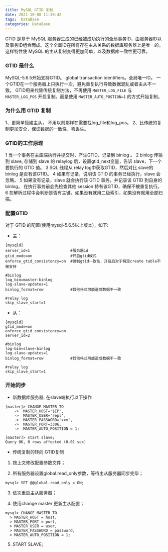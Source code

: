 ```yaml
---
title: MySQL GTID 复制
date: 2021-10-08 11:30:42
tags:  DataBase
categories: DataBase
---
```


GTID 是基于 MySQL 服务器生成的已经被成功执行的全局事务ID，由服务器ID以及事务ID组合而成。这个全局ID在所有存在主从关系的数据库服务器上是唯一的。这样特性使 MySQL 的主从复制变得更加简单，以及数据库一致性更可靠。
 
### GTID 是什么

MySQL-5.6.5开始支持GTID。 global transaction identifiers。全局唯一ID。
一个GTID在一个服务器上只执行一次，避免重复执行导致数据混乱或者主从不一致。
GTID用来代替传统复制方法，不再使用 `MASTER_LOG_FILE` 与 `MASTER_LOG_POS` 开启复制。而是使用 `MASTER_AUTO_POSTION=1` 的方式开始复制。

### 为什么用 GTID 复制
1、更简单搭建主从， 不用以前那样在需要找log_file和log_pos。
2、比传统的复制更加安全，保证数据的一致性，零丢失。

### GTID的工作原理

1 当一个事务在主库端执行并提交时，产生GTID，记录到 binlog 。
2 binlog 传输到 slave, 存储到 slave 的 relaylog 后，设置gtid_next变量，告诉 slave，下一个要执行的 GTID 值。
3 SQL 线程从 relay log中获取GTID，然后对比 slave的 binlog 是否有该GTID。
4 如果有记录，说明该 GTID 的事务已经执行，slave 会忽略。
5 如果没有记录，slave 就会执行该 GTID 事务，并记录该 GTID 到自身的 binlog， 在执行事务前会先检查其他 session 持有该GTID，确保不被重复执行。
6 在解析过程中会判断是否有主键，如果没有就用二级索引，如果没有就用全部扫描。

### 配置GTID

对于 GTID 的配置(使用mysql-5.6.5以上版本)，如下:

* 主：

```
[mysqld]
server_id=1                  #服务器id
gtid_mode=on                 #开启gtid模式
enforce_gtid_consistency=on  #强制gtid一致性，开启后对于特定create table不被支持

#binlog
log_bin=master-binlog
log-slave-updates=1    
binlog_format=row            #其他格式可能造成数据不一致

#relay log
skip_slave_start=1            
```

* 从：

```
[mysqld]
gtid_mode=on
enforce_gtid_consistency=on
server_id=2

#binlog
log-bin=slave-binlog
log-slave-updates=1
binlog_format=row            #其他格式可能造成数据不一致

#relay log
skip_slave_start=1
```

### 开始同步

* 新数据库服务器, 在slave端执行以下操作

```
[master]> CHANGE MASTER TO  
    ->  MASTER_HOST='$IP',    
    ->  MASTER_USER='repl',    
    ->  MASTER_PASSWORD='xxx',    
    ->  MASTER_PORT=3306,    
    ->  MASTER_AUTO_POSITION = 1;

[master]> start slave;
Query OK, 0 rows affected (0.01 sec)
```

* 传统复制的转向 GTID复制

1. 按上文修改配置参数文件；

2. 所有服务器设置global.read_only参数，等待主从服务器同步完毕；

```
mysql> SET @@global.read_only = ON; 
```

3. 依次重启主从服务器；

4. 使用change master 更新主从配置；

```
mysql> CHANGE MASTER TO
  > MASTER_HOST = host,
  > MASTER_PORT = port,
  > MASTER_USER = user,
  > MASTER_PASSWORD = password,
  > MASTER_AUTO_POSITION = 1;
```

5.  START SLAVE;
